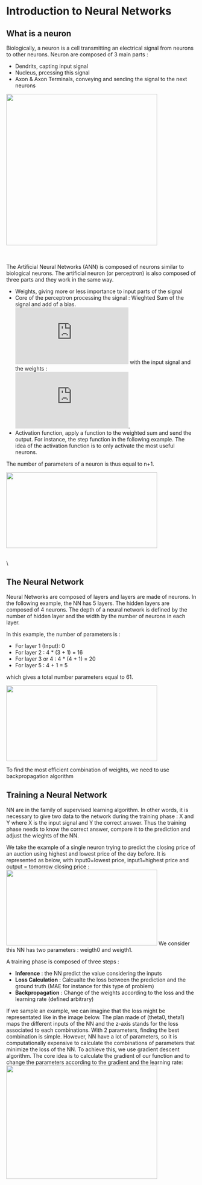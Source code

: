 # Introduction to Neural Networks

## What is a neuron

Biologically, a neuron is a cell transmitting an electrical signal from neurons to other neurons. Neuron are composed of 3 main parts :

*  Dendrits, capting input signal
*  Nucleus, prcessing this signal
*  Axon & Axon Terminals, conveying and sending the signal to the next neurons

<img src="https://upload.wikimedia.org/wikipedia/commons/4/44/Neuron3.png" width="400" height="é00">

\
\
The Artificial Neural Networks (ANN) is composed of neurons similar to biological neurons. The artificial neuron (or perceptron) is also composed of three parts and they work in the same way. 

* Weights, giving more or less importance to input parts of the signal
* Core of the perceptron processing the signal : Wieghted Sum of the signal and add of a bias. 
\
![equation](https://latex.codecogs.com/gif.latex?WS%20%3D%20X%5E%7BT%7D.W%20&plus;%20w_%7B0%7D)
with  the input signal and the weights :\
![equation](https://latex.codecogs.com/gif.latex?X%3D%5Cbegin%7Bpmatrix%7D%20x_%7B1%7D%5C%5C%20x_%7B2%7D%5C%5C%20...%5C%5C%20x_%7Bn%7D%20%5Cend%7Bpmatrix%7D%20and%20%5C%3B%20W%3D%5Cbegin%7Bpmatrix%7D%20w_%7B1%7D%5C%5C%20w_%7B2%7D%5C%5C%20...%5C%5C%20w_%7Bn%7D%20%5Cend%7Bpmatrix%7D).
* Activation function, apply a function to the weighted sum and send the output. For instance, the step function in the following example. The idea of the activation function is to only activate the most useful neurons.

The number of parameters of a neuron is thus equal to n+1.

<img src="https://images.deepai.org/glossary-terms/perceptron-6168423.jpg" width="400" height="200">

\
\
## The Neural Network

Neural Networks are composed of layers and layers are made of neurons. In the following example, the NN has 5 layers. The hidden layers are composed of 4 neurons. The depth of a neural network is defined by the number of hidden layer and the width by the number of neurons in each layer. 

In this example, the number of parameters is :
* For layer 1 (Input): 0
* For layer 2 : 4 * (3 + 1) = 16
* For layer 3 or 4 : 4 * (4 + 1) = 20
* For layer 5 : 4 + 1 = 5

which gives a total number parameters equal to 61.

<img src="https://i.pinimg.com/originals/b0/81/89/b08189699368cf0b71eed9931ee70881.png" width="400" height="200">

To find the most efficient combination of weights, we need to use backpropagation algorithm

## Training a Neural Network

NN are in the family of supervised learning algorithm. In other words, it is necessary to give two data to the network during the training phase : X and Y where X is the input signal and Y the correct answer. Thus the training phase needs to know the correct answer, compare it to the prediction and adjust the wieghts of the NN.

We take the example of a single neuron trying to predict the closing price of an auction using highest and lowest price of the day before. It is represented as below, with input0=lowest price, input1=highest price and output = tomorrow closing price :
<img src="https://www.allaboutcircuits.com/uploads/thumbnails/how-to-perform-classification-using-a-neural-network-a-simple-perceptron-example_rk_aac_image1.jpg" width="400" height="200">
We consider this NN has two parameters : weigth0 and weigth1.

A training phase is composed of three steps :
* **Inference** : the NN predict the value considering the inputs
* **Loss Calculation** : Calcualte the loss between the prediction and the ground truth (MAE for instance for this type of problem)
* **Backpropagation** : Change of the weights according to the loss and the learning rate (defined arbitrary)

If we sample an example, we can imagine that the loss might be representated like in the image below. The plan made of (theta0, theta1) maps the different inputs of the NN and the z-axis stands for the loss associated to each combinations. With 2 parameters, finding the best combination is simple. However, NN have a lot of parameters, so it is computationally expensive to calculate the combinations of parameters that minimize the loss of the NN. To achieve this, we use gradient descent algorithm. The core idea is to calculate the gradient of our function and to change the parameters according to the gradient and the learning rate: 
<img src="https://miro.medium.com/max/2732/1*f9a162GhpMbiTVTAua_lLQ.png" width="400" height="300">
